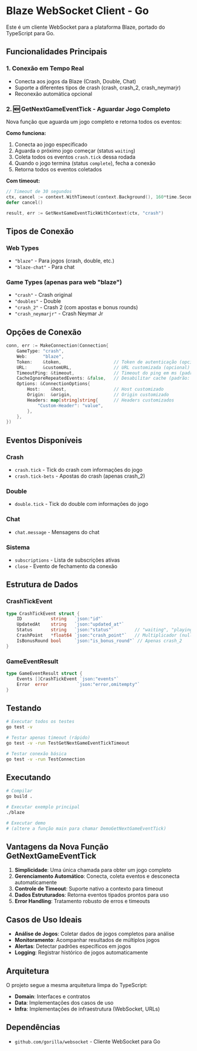 # Blaze WebSocket Client - Go

Este é um cliente WebSocket para a plataforma Blaze, portado do TypeScript para Go.

## Funcionalidades Principais

### 1. Conexão em Tempo Real
- Conecta aos jogos da Blaze (Crash, Double, Chat)
- Suporte a diferentes tipos de crash (crash, crash_2, crash_neymarjr)
- Reconexão automática opcional

### 2. 🆕 GetNextGameEventTick - Aguardar Jogo Completo
Nova função que aguarda um jogo completo e retorna todos os eventos:

**Como funciona:**
1. Conecta ao jogo especificado
2. Aguarda o próximo jogo começar (status `waiting`)
3. Coleta todos os eventos `crash.tick` dessa rodada
4. Quando o jogo termina (status `complete`), fecha a conexão
5. Retorna todos os eventos coletados

**Com timeout:**
```go
// Timeout de 30 segundos
ctx, cancel := context.WithTimeout(context.Background(), 160*time.Second)
defer cancel()

result, err := GetNextGameEventTickWithContext(ctx, "crash")
```
## Tipos de Conexão

### Web Types
- `"blaze"` - Para jogos (crash, double, etc.)
- `"blaze-chat"` - Para chat

### Game Types (apenas para web "blaze")
- `"crash"` - Crash original
- `"doubles"` - Double
- `"crash_2"` - Crash 2 (com apostas e bonus rounds)
- `"crash_neymarjr"` - Crash Neymar Jr

## Opções de Conexão

```go
conn, err := MakeConnection(Connection{
    GameType: "crash",
    Web:      "blaze",
    Token:    &token,                    // Token de autenticação (opcional)
    URL:      &customURL,                // URL customizada (opcional)
    TimeoutPing: &timeout,               // Timeout do ping em ms (padrão: 10000)
    CacheIgnoreRepeatedEvents: &false,   // Desabilitar cache (padrão: true)
    Options: &ConnectionOptions{
        Host:    &host,                  // Host customizado
        Origin:  &origin,                // Origin customizado
        Headers: map[string]string{      // Headers customizados
            "Custom-Header": "value",
        },
    },
})
```

## Eventos Disponíveis

### Crash
- `crash.tick` - Tick do crash com informações do jogo
- `crash.tick-bets` - Apostas do crash (apenas crash_2)

### Double
- `double.tick` - Tick do double com informações do jogo

### Chat
- `chat.message` - Mensagens do chat

### Sistema
- `subscriptions` - Lista de subscrições ativas
- `close` - Evento de fechamento da conexão

## Estrutura de Dados

### CrashTickEvent
```go
type CrashTickEvent struct {
    ID           string   `json:"id"`
    UpdatedAt    string   `json:"updated_at"`
    Status       string   `json:"status"`        // "waiting", "playing", "complete"
    CrashPoint   *float64 `json:"crash_point"`   // Multiplicador (null durante jogo)
    IsBonusRound bool     `json:"is_bonus_round"` // Apenas crash_2
}
```

### GameEventResult
```go
type GameEventResult struct {
    Events []CrashTickEvent `json:"events"`
    Error  error           `json:"error,omitempty"`
}
```

## Testando

```bash
# Executar todos os testes
go test -v

# Testar apenas timeout (rápido)
go test -v -run TestGetNextGameEventTickTimeout

# Testar conexão básica
go test -v -run TestConnection
```

## Executando

```bash
# Compilar
go build .

# Executar exemplo principal
./blaze

# Executar demo
# (altere a função main para chamar DemoGetNextGameEventTick)
```

## Vantagens da Nova Função GetNextGameEventTick

1. **Simplicidade**: Uma única chamada para obter um jogo completo
2. **Gerenciamento Automático**: Conecta, coleta eventos e desconecta automaticamente
3. **Controle de Timeout**: Suporte nativo a contexto para timeout
4. **Dados Estruturados**: Retorna eventos tipados prontos para uso
5. **Error Handling**: Tratamento robusto de erros e timeouts

## Casos de Uso Ideais

- **Análise de Jogos**: Coletar dados de jogos completos para análise
- **Monitoramento**: Acompanhar resultados de múltiplos jogos
- **Alertas**: Detectar padrões específicos em jogos
- **Logging**: Registrar histórico de jogos automaticamente

## Arquitetura

O projeto segue a mesma arquitetura limpa do TypeScript:
- **Domain**: Interfaces e contratos
- **Data**: Implementações dos casos de uso
- **Infra**: Implementações de infraestrutura (WebSocket, URLs)

## Dependências

- `github.com/gorilla/websocket` - Cliente WebSocket para Go

